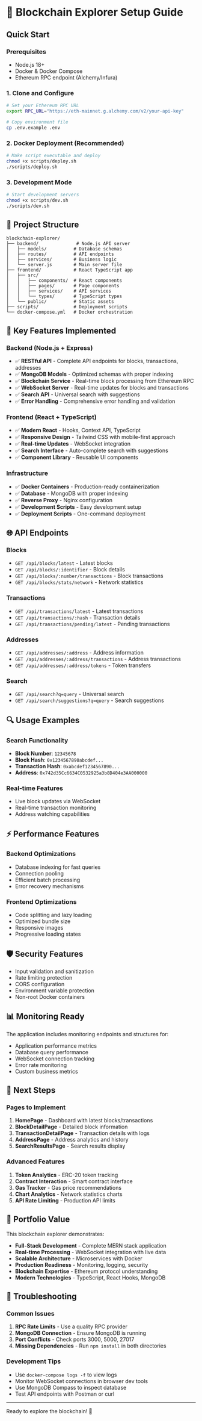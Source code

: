 # 🚀 Blockchain Explorer Setup Guide

## Quick Start

### Prerequisites
- Node.js 18+
- Docker & Docker Compose
- Ethereum RPC endpoint (Alchemy/Infura)

### 1. Clone and Configure
```bash
# Set your Ethereum RPC URL
export RPC_URL="https://eth-mainnet.g.alchemy.com/v2/your-api-key"

# Copy environment file
cp .env.example .env
```

### 2. Docker Deployment (Recommended)
```bash
# Make script executable and deploy
chmod +x scripts/deploy.sh
./scripts/deploy.sh
```

### 3. Development Mode
```bash
# Start development servers
chmod +x scripts/dev.sh
./scripts/dev.sh
```

## 📁 Project Structure

```
blockchain-explorer/
├── backend/              # Node.js API server
│   ├── models/          # Database schemas
│   ├── routes/          # API endpoints
│   ├── services/        # Business logic
│   └── server.js        # Main server file
├── frontend/            # React TypeScript app
│   ├── src/
│   │   ├── components/  # React components
│   │   ├── pages/       # Page components
│   │   ├── services/    # API services
│   │   └── types/       # TypeScript types
│   └── public/          # Static assets
├── scripts/             # Deployment scripts
└── docker-compose.yml   # Docker orchestration
```

## 🔧 Key Features Implemented

### Backend (Node.js + Express)
- ✅ **RESTful API** - Complete API endpoints for blocks, transactions, addresses
- ✅ **MongoDB Models** - Optimized schemas with proper indexing
- ✅ **Blockchain Service** - Real-time block processing from Ethereum RPC
- ✅ **WebSocket Server** - Real-time updates for blocks and transactions
- ✅ **Search API** - Universal search with suggestions
- ✅ **Error Handling** - Comprehensive error handling and validation

### Frontend (React + TypeScript)
- ✅ **Modern React** - Hooks, Context API, TypeScript
- ✅ **Responsive Design** - Tailwind CSS with mobile-first approach
- ✅ **Real-time Updates** - WebSocket integration
- ✅ **Search Interface** - Auto-complete search with suggestions
- ✅ **Component Library** - Reusable UI components

### Infrastructure
- ✅ **Docker Containers** - Production-ready containerization
- ✅ **Database** - MongoDB with proper indexing
- ✅ **Reverse Proxy** - Nginx configuration
- ✅ **Development Scripts** - Easy development setup
- ✅ **Deployment Scripts** - One-command deployment

## 🌐 API Endpoints

### Blocks
- `GET /api/blocks/latest` - Latest blocks
- `GET /api/blocks/:identifier` - Block details
- `GET /api/blocks/:number/transactions` - Block transactions
- `GET /api/blocks/stats/network` - Network statistics

### Transactions
- `GET /api/transactions/latest` - Latest transactions
- `GET /api/transactions/:hash` - Transaction details
- `GET /api/transactions/pending/latest` - Pending transactions

### Addresses
- `GET /api/addresses/:address` - Address information
- `GET /api/addresses/:address/transactions` - Address transactions
- `GET /api/addresses/:address/tokens` - Token transfers

### Search
- `GET /api/search?q=query` - Universal search
- `GET /api/search/suggestions?q=query` - Search suggestions

## 🔍 Usage Examples

### Search Functionality
- **Block Number**: `12345678`
- **Block Hash**: `0x1234567890abcdef...`
- **Transaction Hash**: `0xabcdef1234567890...`
- **Address**: `0x742d35Cc6634C0532925a3b8D404e3AA000000`

### Real-time Features
- Live block updates via WebSocket
- Real-time transaction monitoring
- Address watching capabilities

## ⚡ Performance Features

### Backend Optimizations
- Database indexing for fast queries
- Connection pooling
- Efficient batch processing
- Error recovery mechanisms

### Frontend Optimizations
- Code splitting and lazy loading
- Optimized bundle size
- Responsive images
- Progressive loading states

## 🛡️ Security Features

- Input validation and sanitization
- Rate limiting protection
- CORS configuration
- Environment variable protection
- Non-root Docker containers

## 📊 Monitoring Ready

The application includes monitoring endpoints and structures for:
- Application performance metrics
- Database query performance
- WebSocket connection tracking
- Error rate monitoring
- Custom business metrics

## 🚀 Next Steps

### Pages to Implement
1. **HomePage** - Dashboard with latest blocks/transactions
2. **BlockDetailPage** - Detailed block information
3. **TransactionDetailPage** - Transaction details with logs
4. **AddressPage** - Address analytics and history
5. **SearchResultsPage** - Search results display

### Advanced Features
1. **Token Analytics** - ERC-20 token tracking
2. **Contract Interaction** - Smart contract interface
3. **Gas Tracker** - Gas price recommendations
4. **Chart Analytics** - Network statistics charts
5. **API Rate Limiting** - Production API limits

## 🎯 Portfolio Value

This blockchain explorer demonstrates:

- **Full-Stack Development** - Complete MERN stack application
- **Real-time Processing** - WebSocket integration with live data
- **Scalable Architecture** - Microservices with Docker
- **Production Readiness** - Monitoring, logging, security
- **Blockchain Expertise** - Ethereum protocol understanding
- **Modern Technologies** - TypeScript, React Hooks, MongoDB

## 🔧 Troubleshooting

### Common Issues
1. **RPC Rate Limits** - Use a quality RPC provider
2. **MongoDB Connection** - Ensure MongoDB is running
3. **Port Conflicts** - Check ports 3000, 5000, 27017
4. **Missing Dependencies** - Run `npm install` in both directories

### Development Tips
- Use `docker-compose logs -f` to view logs
- Monitor WebSocket connections in browser dev tools
- Use MongoDB Compass to inspect database
- Test API endpoints with Postman or curl

---

Ready to explore the blockchain! 🔗